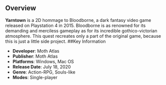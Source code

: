 ## Overview

**Yarntown** is a 2D hommage to Bloodborne, a dark fantasy video game released on Playstation 4 in 2015. Bloodborne is as renowned for its demanding and merciless gameplay as for its incredible gothico-victorian atmosphere. This quest recreates only a part of the original game, because this is just a little side project.
##Key Information

- **Developer**: Moth Atlas
- **Publisher**: Moth Atlas
- **Platforms**: Windows, Mac OS
- **Release Date**: July 18, 2020
- **Genre**: Action-RPG, Souls-like
- **Modes**: Single-player